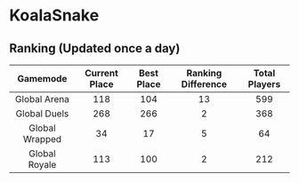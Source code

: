 # KoalaSnake

## Ranking (Updated once a day)
| Gamemode | Current Place | Best Place | Ranking Difference | Total Players |
|:--------:|:-------------:|:----------:|:------------------:|:-------------:|
| Global Arena | 118 | 104 | 13 | 599 |
| Global Duels | 268 | 266 | 2 | 368 |
| Global Wrapped | 34 | 17 | 5 | 64 |
| Global Royale | 113 | 100 | 2 | 212 |

